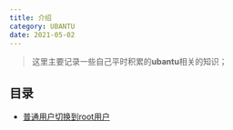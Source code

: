 ```yaml
---
title: 介绍
category: UBANTU
date: 2021-05-02
---
```


> 这里主要记录一些自己平时积累的**ubantu**相关的知识；

## 目录

- [普通用户切换到root用户](40_普通用户切换到root用户.md)
